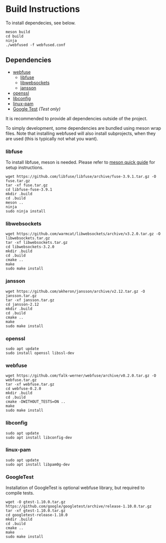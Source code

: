 # Build Instructions

To install dependecies, see below.

    meson build
    cd build
    ninja
    ./webfused -f webfused.conf

## Dependencies

- [webfuse](https://github.com/falk-werner/webfuse)
  - [libfuse](https://github.com/libfuse/libfuse/)
  - [libwebsockets](https://libwebsockets.org/)
  - [jansson](https://github.com/akheron/jansson)
- [openssl](https://www.openssl.org/)
- [libconfig](https://hyperrealm.github.io/libconfig/)
- [linux-pam](http://www.linux-pam.org/)
- [Google Test](https://github.com/google/googletest) *(Test only)*

It is recommended to provide all dependencies outside of the project.

To simply development, some dependencies are bundled using meson wrap files. Note that installing webfused will also install subprojects, when they are used (this is typically not what you want).

### libfuse

To install libfuse, meson is needed. Please refer to [meson quick guide](https://mesonbuild.com/Quick-guide.html) for setup instructions.

    wget https://github.com/libfuse/libfuse/archive/fuse-3.9.1.tar.gz -O fuse.tar.gz
    tar -xf fuse.tar.gz
    cd libfuse-fuse-3.9.1
    mkdir .build
    cd .build
    meson ..
    ninja
    sudo ninja install

### libwebsockets

    wget https://github.com/warmcat/libwebsockets/archive/v3.2.0.tar.gz -O libwebsockets.tar.gz
    tar -xf libwebsockets.tar.gz
    cd libwebsockets-3.2.0
    mkdir .build
    cd .build
    cmake ..
    make
    sudo make install

### jansson

    wget https://github.com/akheron/jansson/archive/v2.12.tar.gz -O jansson.tar.gz
    tar -xf jansson.tar.gz
    cd jansson-2.12
    mkdir .build
    cd .build
    cmake ..
    make
    sudo make install

### openssl

    sudo apt update
    sudo install openssl libssl-dev

### webfuse

    wget https://github.com/falk-werner/webfuse/archive/v0.2.0.tar.gz -O webfuse.tar.gz
    tar -xf webfuse.tar.gz
    cd webfuse-0.2.0
    mkdir .build
    cd .build
    cmake -DWITHOUT_TESTS=ON ..
    make
    sudo make install

### libconfig

    sudo apt update
    sudo apt install libconfig-dev

### linux-pam

    sudo apt update
    sudo apt install libpam0g-dev

### GoogleTest

Installation of GoogleTest is optional webfuse library, but required to compile tests.

    wget -O gtest-1.10.0.tar.gz https://github.com/google/googletest/archive/release-1.10.0.tar.gz
    tar -xf gtest-1.10.0.tar.gz
    cd googletest-release-1.10.0
    mkdir .build
    cd .build
    cmake ..
    make
    sudo make install
